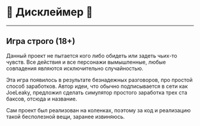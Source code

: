 # :underage: Дисклеймер :underage:
____

## Игра строго (18+)

Данный проект не пытается кого либо обидеть или задеть чьих-то чувств. 
Все действия и все персонажи вымышленные, любые совпадения являются исключительно случайностью. 

Эта игра появилось в результате безнадежных разговоров, про простой способ заработков. Автор идеи, что обычно подписывается в сети как JoeLeaky, предложил сделать симулятор простого заработка трех ста баксов, отсюда и название. 

Сам проект был реализован на коленках, поэтому за код и реализацию такой бесполезной вещи, заранее извиняюсь.
